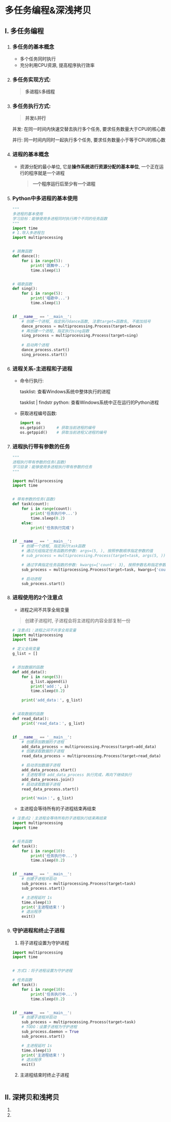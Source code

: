 # 多任务编程&深浅拷贝

## I. 多任务编程

1. ### 多任务的基本概念

    - 多个任务同时执行
    - 充分利用CPU资源, 提高程序执行效率

2. ### 多任务实现方式:

    > **多进程**&**多线程**

3. ### 多任务执行方式:

    > **并发**&**并行**

    并发: 在同一时间内快速交替去执行多个任务, 要求任务数量大于CPU的核心数

    并行: 同一时间内同时一起执行多个任务, 要求任务数量小于等于CPU的核心数

4. ### 进程的基本概念

    - 资源分配的最小单位, 它是**操作系统进行资源分配的基本单位**, 一个正在运行的程序就是一个进程

        > **一个程序运行后至少有一个进程**

5. ### Python中多进程的基本使用

    ```python
    """
    多进程的基本使用
    学习目标：能够使用多进程同时执行两个不同的任务函数
    """
    import time
    # 1.导入多进程包
    import multiprocessing
    
    
    # 跳舞函数
    def dance():
        for i in range(5):
            print('跳舞中...')
            time.sleep(1)
    
    
    # 唱歌函数
    def sing():
        for i in range(5):
            print('唱歌中...')
            time.sleep(1)
    
    
    if __name__ == '__main__':
        # 创建一个进程, 指定执行dance函数, 注意target=函数名, 不能加括号
        dance_process = multiprocessing.Process(target=dance)
        # 再创建一个进程, 指定执行sing函数
        sing_process = multiprocessing.Process(target=sing)
        
        # 启动两个进程
        dance_process.start()
        sing_process.start()
    ```

6. ### 进程关系-主进程和子进程

    - 命令行执行:

        tasklist: 查看Windows系统中整体执行的进程

        tasklist | findstr python: 查看Windows系统中正在运行的Python进程

    - 获取进程编号函数:

        ```python
        import os
        os.getpid()		# 获取当前进程的编号
        os.getppid()	# 获取当前进程父进程的编号
        ```

7. ### 进程执行带有参数的任务

    ```python
    """
    进程执行带有参数的任务(函数)
    学习目录：能够使用多进程执行带有参数的任务
    """
    
    import multiprocessing
    import time
    
    
    # 带有参数的任务(函数)
    def task(count):
        for i in range(count):
            print('任务执行中...')
            time.sleep(0.2)
        else:
            print('任务执行完成')
    
    
    if __name__ == '__main__':
        # 创建一个进程, 指定执行task函数
        # 通过元组指定任务函数的参数: args=(5, ), 按照参数顺序指定参数的值
        # sub_process = multiprocessing.Process(target=task, args(5, ))
    
        # 通过字典指定任务函数的参数: kwargs={'count': 3}, 按照参数名称指定参数的值
        sub_process = multiprocessing.Process(target=task, kwargs={'count': 3})
    
        # 启动进程
        sub_process.start()
    ```

    

8. ### 进程使用的2个注意点

    - 进程之间不共享全局变量

    > 创建子进程时, 子进程会将主进程的内容全部复制一份

    ```python
    # 注意点1：进程之间不共享全局变量
    import multiprocessing
    import time
    
    # 定义全局变量
    g_list = []
    
    
    # 添加数据的函数
    def add_data():
        for i in range(5):
            g_list.append(i)
            print('add：', i)
            time.sleep(0.2)
    
        print('add_data：', g_list)
    
    
    # 读取数据的函数
    def read_data():
        print('read_data：', g_list)
    
    
    if __name__ == '__main__':
        # 创建添加数据的子进程
        add_data_process = multiprocessing.Process(target=add_data)
        # 创建读取数据的子进程
        read_data_process = multiprocessing.Process(target=read_data)
    
        # 启动添加数据子进程
        add_data_process.start()
        # 主进程等待 add_data_process 执行完成，再向下继续执行
        add_data_process.join()
        # 启动读取数据子进程
        read_data_process.start()
    
        print('main：', g_list)
    ```

    

    - 主进程会等待所有的子进程结束再结束

    ```python
    # 注意点2：主进程会等待所有的子进程执行结束再结束
    import multiprocessing
    import time
    
    
    # 任务函数
    def task():
        for i in range(10):
            print('任务执行中...')
            time.sleep(0.2)
    
    
    if __name__ == '__main__':
        # 创建子进程并启动
        sub_process = multiprocessing.Process(target=task)
        sub_process.start()
    
        # 主进程延时 1s
        time.sleep(1)
        print('主进程结束！')
        # 退出程序
        exit()
    ```

9. ### 守护进程和终止子进程

    1. 将子进程设置为守护进程

    ```python
    import multiprocessing
    import time
    
    
    # 方式1：将子进程设置为守护进程
    
    # 任务函数
    def task():
        for i in range(10):
            print('任务执行中...')
            time.sleep(0.2)
    
    
    if __name__ == '__main__':
        # 创建子进程并启动
        sub_process = multiprocessing.Process(target=task)
        # TODO：设置子进程为守护进程
        sub_process.daemon = True
        sub_process.start()
    
        # 主进程延时 1s
        time.sleep(1)
        print('主进程结束！')
        # 退出程序
        exit()
    ```

    2. 主进程结束时终止子进程

    ```python
    
    ```

    

## II. 深拷贝和浅拷贝

1. 
2. 

